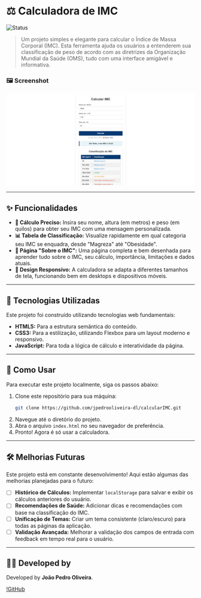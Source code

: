 # ⚖️ Calculadora de IMC

![Status](https://img.shields.io/badge/status-em%20desenvolvimento-yellow)

> Um projeto simples e elegante para calcular o Índice de Massa Corporal (IMC). Esta ferramenta ajuda os usuários a entenderem sua classificação de peso de acordo com as diretrizes da Organização Mundial da Saúde (OMS), tudo com uma interface amigável e informativa.

### 🖼️ Screenshot

![Screenshot da Calculadora de IMC](./img/image.png)

---

## ✨ Funcionalidades

*   **🔢 Cálculo Preciso:** Insira seu nome, altura (em metros) e peso (em quilos) para obter seu IMC com uma mensagem personalizada.
*   **📊 Tabela de Classificação:** Visualize rapidamente em qual categoria seu IMC se enquadra, desde "Magreza" até "Obesidade".
*   **📖 Página "Sobre o IMC":** Uma página completa e bem desenhada para aprender tudo sobre o IMC, seu cálculo, importância, limitações e dados atuais.
*   **📱 Design Responsivo:** A calculadora se adapta a diferentes tamanhos de tela, funcionando bem em desktops e dispositivos móveis.

---

## 🚀 Tecnologias Utilizadas

Este projeto foi construído utilizando tecnologias web fundamentais:

*   **HTML5:** Para a estrutura semântica do conteúdo.
*   **CSS3:** Para a estilização, utilizando Flexbox para um layout moderno e responsivo.
*   **JavaScript:** Para toda a lógica de cálculo e interatividade da página.

---

## 🏁 Como Usar

Para executar este projeto localmente, siga os passos abaixo:

1.  Clone este repositório para sua máquina:
    ```bash
    git clone https://github.com/jpedrooliveira-dl/calcularIMC.git
    ```
2.  Navegue até o diretório do projeto.
3.  Abra o arquivo `index.html` no seu navegador de preferência.
4.  Pronto! Agora é só usar a calculadora.

---

## 🛠️ Melhorias Futuras

Este projeto está em constante desenvolvimento! Aqui estão algumas das melhorias planejadas para o futuro:

- [ ] **Histórico de Cálculos:** Implementar `localStorage` para salvar e exibir os cálculos anteriores do usuário.
- [ ] **Recomendações de Saúde:** Adicionar dicas e recomendações com base na classificação do IMC.
- [ ] **Unificação de Temas:** Criar um tema consistente (claro/escuro) para todas as páginas da aplicação.
- [ ] **Validação Avançada:** Melhorar a validação dos campos de entrada com feedback em tempo real para o usuário.

---

## 👨‍💻 Developed by

Developed by **João Pedro Oliveira**.

[!GitHub](https://github.com/jpedrooliveira-dl)


